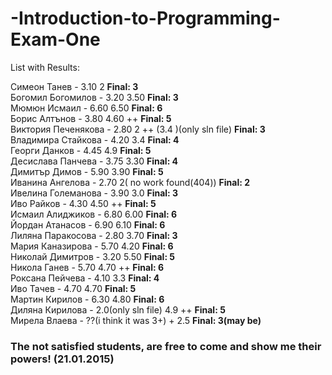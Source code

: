 -Introduction-to-Programming-Exam-One
=====================================

List with Results:

Симеон Танев  - 3.10  2 <strong>Final: 3</strong> <br/>
Богомил Богомилов -  3.20 3.50  <strong>Final: 3</strong><br/>
Мюмюн Исмаил - 6.60 6.50 <strong>Final: 6 </strong> <br/>
Борис Алтънов - 3.80  4.60 ++ <strong>Final: 5</strong> <br/>
Виктория Печенякова - 2.80  2 ++ (3.4 )(only sln file) <strong>Final: 3</strong> <br/>
Владимира Стайкова - 4.20 3.4 <strong>Final: 4</strong> <br/>
Георги Данков - 4.45 4.9 <strong>Final: 5</strong> <br/>
Десислава Панчева - 3.75 3.30 <strong>Final: 4</strong><br/>
Димитър Димов - 5.90 3.90 <strong>Final: 5</strong> <br/>
Иванина Ангелова - 2.70  2( no work found(404)) <strong>Final: 2</strong><br/>
Ивелина Големанова - 3.90 3.0 <strong>Final: 3</strong>  <br/>
Иво Райков - 4.30 4.50 ++ <strong>Final: 5</strong> <br/>
Исмаил Алиджиков - 6.80 6.00  <strong>Final: 6</strong> <br/>
Йордан Атанасов - 6.90 6.10 <strong>Final: 6</strong> <br/>
Лиляна Паракосова - 2.80 3.70 <strong>Final: 3</strong> <br/>
Мария Каназирова - 5.70  4.20 <strong>Final: 6</strong> <br/>
Николай Димитров - 3.20  5.50 <strong>Final: 5</strong> <br/>
Никола Ганев - 5.70 4.70 ++  <strong>Final: 6</strong> <br/>
Роксана Пейчева - 4.10 3.3 <strong>Final: 4</strong><br/>
Иво Тачев - 4.70 4.70 <strong>Final: 5</strong> <br/>
Мартин Кирилов  - 6.30 4.80  <strong>Final: 6</strong> <br/>
Диляна Кирилова - 2.0(only sln file) 4.9 ++ <strong>Final: 5</strong> <br/>
Мирела Влаева - ??(i think it was 3+) + 2.5 <strong>Final: 3(may be)</strong><br/>

<h3><strong>The not satisfied students, are free to come and show me their powers! (21.01.2015)</strong></h3>
